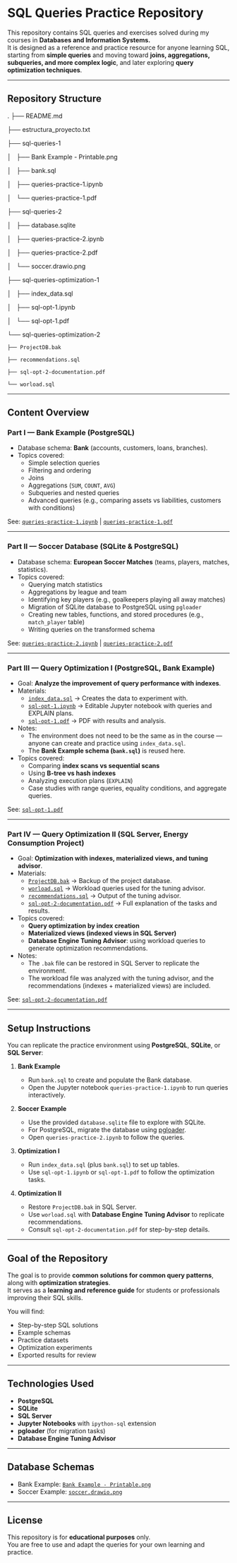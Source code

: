 # SQL Queries Practice Repository

This repository contains SQL queries and exercises solved during my courses in **Databases and Information Systems.**  
It is designed as a reference and practice resource for anyone learning SQL, starting from **simple queries** and moving toward **joins, aggregations, subqueries, and more complex logic**, and later exploring **query optimization techniques**.

---

## Repository Structure

.
├── README.md

├── estructura_proyecto.txt

├── sql-queries-1

│   ├── Bank Example - Printable.png

│   ├── bank.sql

│   ├── queries-practice-1.ipynb

│   └── queries-practice-1.pdf

├── sql-queries-2

│   ├── database.sqlite

│   ├── queries-practice-2.ipynb

│   ├── queries-practice-2.pdf

│   └── soccer.drawio.png

├── sql-queries-optimization-1

│   ├── index_data.sql

│   ├── sql-opt-1.ipynb

│   └── sql-opt-1.pdf

└── sql-queries-optimization-2

    ├── ProjectDB.bak

    ├── recommendations.sql

    ├── sql-opt-2-documentation.pdf

    └── worload.sql



---

## Content Overview

### Part I — Bank Example (PostgreSQL)
- Database schema: **Bank** (accounts, customers, loans, branches).
- Topics covered:
  - Simple selection queries
  - Filtering and ordering
  - Joins
  - Aggregations (`SUM`, `COUNT`, `AVG`)
  - Subqueries and nested queries
  - Advanced queries (e.g., comparing assets vs liabilities, customers with conditions)

See: [`queries-practice-1.ipynb`](sql-queries-1/queries-practice-1.ipynb) | [`queries-practice-1.pdf`](sql-queries-1/queries-practice-1.pdf)

---

### Part II — Soccer Database (SQLite & PostgreSQL)
- Database schema: **European Soccer Matches** (teams, players, matches, statistics).
- Topics covered:
  - Querying match statistics
  - Aggregations by league and team
  - Identifying key players (e.g., goalkeepers playing all away matches)
  - Migration of SQLite database to PostgreSQL using `pgloader`
  - Creating new tables, functions, and stored procedures (e.g., `match_player` table)
  - Writing queries on the transformed schema

See: [`queries-practice-2.ipynb`](sql-queries-2/queries-practice-2.ipynb) | [`queries-practice-2.pdf`](sql-queries-2/queries-practice-2.pdf)

---

### Part III — Query Optimization I (PostgreSQL, Bank Example)
- Goal: **Analyze the improvement of query performance with indexes**.
- Materials:
  - [`index_data.sql`](sql-queries-optimization-1/index_data.sql) → Creates the data to experiment with.
  - [`sql-opt-1.ipynb`](sql-queries-optimization-1/sql-opt-1.ipynb) → Editable Jupyter notebook with queries and EXPLAIN plans.
  - [`sql-opt-1.pdf`](sql-queries-optimization-1/sql-opt-1.pdf) → PDF with results and analysis.
- Notes:
  - The environment does not need to be the same as in the course — anyone can create and practice using `index_data.sql`.
  - The **Bank Example schema (`bank.sql`)** is reused here.
- Topics covered:
  - Comparing **index scans vs sequential scans**
  - Using **B-tree vs hash indexes**
  - Analyzing execution plans (`EXPLAIN`)
  - Case studies with range queries, equality conditions, and aggregate queries.

See: [`sql-opt-1.pdf`](sql-queries-optimization-1/sql-opt-1.pdf)

---

### Part IV — Query Optimization II (SQL Server, Energy Consumption Project)
- Goal: **Optimization with indexes, materialized views, and tuning advisor**.
- Materials:
  - [`ProjectDB.bak`](sql-queries-optimization-2/ProjectDB.bak) → Backup of the project database.
  - [`worload.sql`](sql-queries-optimization-2/worload.sql) → Workload queries used for the tuning advisor.
  - [`recommendations.sql`](sql-queries-optimization-2/recommendations.sql) → Output of the tuning advisor.
  - [`sql-opt-2-documentation.pdf`](sql-queries-optimization-2/sql-opt-2-documentation.pdf) → Full explanation of the tasks and results.
- Topics covered:
  - **Query optimization by index creation**  
  - **Materialized views (indexed views in SQL Server)**  
  - **Database Engine Tuning Advisor**: using workload queries to generate optimization recommendations.
- Notes:
  - The `.bak` file can be restored in SQL Server to replicate the environment.
  - The workload file was analyzed with the tuning advisor, and the recommendations (indexes + materialized views) are included.

See: [`sql-opt-2-documentation.pdf`](sql-queries-optimization-2/sql-opt-2-documentation.pdf)

---

## Setup Instructions

You can replicate the practice environment using **PostgreSQL**, **SQLite**, or **SQL Server**:

1. **Bank Example**
   - Run `bank.sql` to create and populate the Bank database.
   - Open the Jupyter notebook `queries-practice-1.ipynb` to run queries interactively.

2. **Soccer Example**
   - Use the provided `database.sqlite` file to explore with SQLite.
   - For PostgreSQL, migrate the database using [pgloader](https://pgloader.io/).
   - Open `queries-practice-2.ipynb` to follow the queries.

3. **Optimization I**
   - Run `index_data.sql` (plus `bank.sql`) to set up tables.
   - Use `sql-opt-1.ipynb` or `sql-opt-1.pdf` to follow the optimization tasks.

4. **Optimization II**
   - Restore `ProjectDB.bak` in SQL Server.
   - Use `worload.sql` with **Database Engine Tuning Advisor** to replicate recommendations.
   - Consult `sql-opt-2-documentation.pdf` for step-by-step details.

---

## Goal of the Repository

The goal is to provide **common solutions for common query patterns**, along with **optimization strategies**.  
It serves as a **learning and reference guide** for students or professionals improving their SQL skills.  

You will find:
- Step-by-step SQL solutions
- Example schemas
- Practice datasets
- Optimization experiments
- Exported results for review

---

## Technologies Used

- **PostgreSQL**
- **SQLite**
- **SQL Server**
- **Jupyter Notebooks** with `ipython-sql` extension
- **pgloader** (for migration tasks)
- **Database Engine Tuning Advisor**

---

## Database Schemas

- Bank Example: [`Bank Example - Printable.png`](sql-queries-1/Bank%20Example%20-%20Printable.png)  
- Soccer Example: [`soccer.drawio.png`](sql-queries-2/soccer.drawio.png)

---

## License

This repository is for **educational purposes** only.  
You are free to use and adapt the queries for your own learning and practice.
